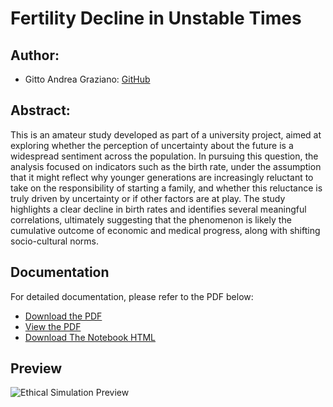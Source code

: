 # Fertility Decline in Unstable Times

## Author:
- Gitto Andrea Graziano: [GitHub](https://github.com/Andrea-Graziano-Gitto)


## Abstract:
This is an amateur study developed as part of a university project, aimed at exploring whether the perception of uncertainty about the future is a widespread sentiment across the population. In pursuing this question, the analysis focused on indicators such as the birth rate, under the assumption that it might reflect why younger generations are increasingly reluctant to take on the responsibility of starting a family, and whether this reluctance is truly driven by uncertainty or if other factors are at play. The study highlights a clear decline in birth rates and identifies several meaningful correlations, ultimately suggesting that the phenomenon is likely the cumulative outcome of economic and medical progress, along with shifting socio-cultural norms. 


## Documentation
For detailed documentation, please refer to the PDF below:

- [Download the PDF](https://github.com/Andrea-Graziano-Gitto/Fertility-Decline-in-Unstable-Times_Andrea-Graziano-Gitto/blob/main/PDF%20Andrea%20Graziano%20Gitto%20-%20Coding2%20Project%20-%20Fertility%20Decline%20in%20Unstable%20Times.pdf)
- [View the PDF](https://github.com/Andrea-Graziano-Gitto/Fertility-Decline-in-Unstable-Times_Andrea-Graziano-Gitto/blob/main/PDF%20Andrea%20Graziano%20Gitto%20-%20Coding2%20Project%20-%20Fertility%20Decline%20in%20Unstable%20Times.pdf)
- [Download The Notebook HTML](https://github.com/Andrea-Graziano-Gitto/Fertility-Decline-in-Unstable-Times_Andrea-Graziano-Gitto/raw/main/HTML%20Andrea%20Graziano%20Gitto%20-%20Coding2%20Project%20-%20Fertility%20Decline%20in%20Unstable%20Times.html)


## Preview
![Ethical Simulation Preview](https://github.com/Andrea-Graziano-Gitto/Fertility-Decline-in-Unstable-Times_Andrea-Graziano-Gitto/blob/main/JPG%20Andrea%20Graziano%20Gitto%20-%20Coding2%20Project%20-%20Fertility%20Decline%20in%20Unstable%20Times.jpg)
